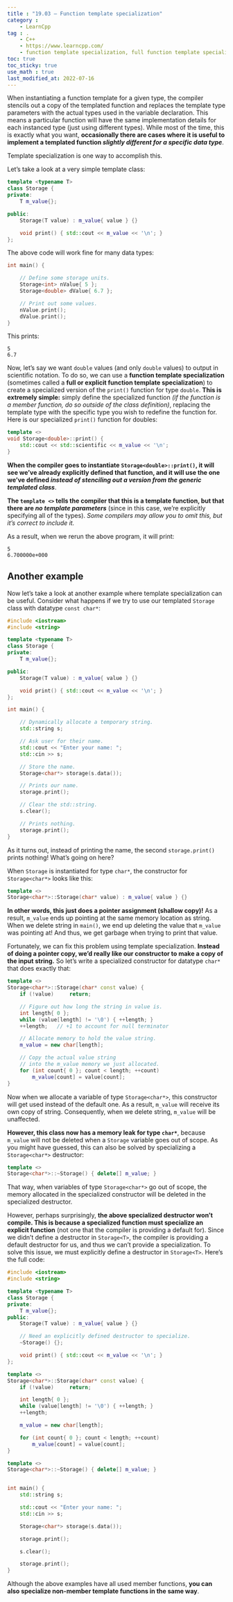 ```yaml
---
title : "19.03 — Function template specialization"
category :
    - LearnCpp
tag : .
    - C++
    - https://www.learncpp.com/
    - function template specialization, full function template specialization, explicit function template specialization
toc: true  
toc_sticky: true 
use_math : true
last_modified_at: 2022-07-16
---
```



When instantiating a function template for a given type, the compiler stencils out a copy of the templated function and replaces the template type parameters with the actual types used in the variable declaration. This means a particular function will have the same implementation details for each instanced type (just using different types). While most of the time, this is exactly what you want, **occasionally there are cases where it is useful to implement a templated function *slightly different for a specific data type***.

Template specialization is one way to accomplish this.

Let’s take a look at a very simple template class:

```c++
template <typename T>
class Storage {
private:
    T m_value{};

public:
    Storage(T value) : m_value{ value } {}

    void print() { std::cout << m_value << '\n'; }
};
```

The above code will work fine for many data types:

```c++
int main() {

    // Define some storage units.
    Storage<int> nValue{ 5 };
    Storage<double> dValue{ 6.7 };

    // Print out some values.
    nValue.print();
    dValue.print();
}
```

This prints:

```
5
6.7
```

Now, let’s say we want `double` values (and only `double` values) to output in scientific notation. To do so, we can use a **function template specialization** (sometimes called a **full or explicit function template specialization**) to create a specialized version of the `print()` function for type `double`. **This is extremely simple:** simply define the specialized function *(if the function is a member function, do so outside of the class definition)*, replacing the template type with the specific type you wish to redefine the function for. Here is our specialized `print()` function for doubles:

```c++
template <>
void Storage<double>::print() {
    std::cout << std::scientific << m_value << '\n';
}
```

**When the compiler goes to instantiate `Storage<double>::print()`, it will see we’ve already explicitly defined that function, and it will use the one we’ve defined *instead of stenciling out a version from the generic templated class***.

**The `template <>` tells the compiler that this is a template function, but that there are *no template parameters*** (since in this case, we’re explicitly specifying all of the types). *Some compilers may allow you to omit this, but it’s correct to include it.*

As a result, when we rerun the above program, it will print:

```
5
6.700000e+000
```


## Another example

Now let’s take a look at another example where template specialization can be useful. Consider what happens if we try to use our templated `Storage` class with datatype `const char*`:

```c++
#include <iostream>
#include <string>

template <typename T>
class Storage {
private:
    T m_value{};

public:
    Storage(T value) : m_value{ value } {}

    void print() { std::cout << m_value << '\n'; }
};

int main() {

    // Dynamically allocate a temporary string.
    std::string s;

    // Ask user for their name.
    std::cout << "Enter your name: ";
    std::cin >> s;

    // Store the name.
    Storage<char*> storage(s.data());

    // Prints our name.
    storage.print();

    // Clear the std::string.
    s.clear();

    // Prints nothing.
    storage.print();
}
```

As it turns out, instead of printing the name, the second `storage.print()` prints nothing! What’s going on here?

When `Storage` is instantiated for type `char*`, the constructor for `Storage<char*>` looks like this:

```c++
template <>
Storage<char*>::Storage(char* value) : m_value{ value } {}
```

**In other words, this just does a pointer assignment (shallow copy)!** As a result, `m_value` ends up pointing at the same memory location as string. When we delete string in `main()`, we end up deleting the value that `m_value` was pointing at! And thus, we get garbage when trying to print that value.

Fortunately, we can fix this problem using template specialization. **Instead of doing a pointer copy, we’d really like our constructor to make a copy of the input string.** So let’s write a specialized constructor for datatype `char*` that does exactly that:

```c++
template <>
Storage<char*>::Storage(char* const value) {
    if (!value)     return;

    // Figure out how long the string in value is.
    int length{ 0 };
    while (value[length] != '\0') { ++length; }
    ++length;   // +1 to account for null terminator

    // Allocate memory to hold the value string.
    m_value = new char[length];

    // Copy the actual value string 
    // into the m_value memory we just allocated.
    for (int count{ 0 }; count < length; ++count)
        m_value[count] = value[count];
}
```

Now when we allocate a variable of type `Storage<char*>`, this constructor will get used instead of the default one. As a result, `m_value` will receive its own copy of string. Consequently, when we delete string, `m_value` will be unaffected.

**However, this class now has a memory leak for type `char*`**, because `m_value` will not be deleted when a `Storage` variable goes out of scope. As you might have guessed, this can also be solved by specializing a `Storage<char*>` destructor:

```c++
template <>
Storage<char*>::~Storage() { delete[] m_value; }
```

That way, when variables of type `Storage<char*>` go out of scope, the memory allocated in the specialized constructor will be deleted in the specialized destructor.

However, perhaps surprisingly, **the above specialized destructor won’t compile. This is because a specialized function must specialize an explicit function** (not one that the compiler is providing a default for). Since we didn’t define a destructor in `Storage<T>`, the compiler is providing a default destructor for us, and thus we can’t provide a specialization. To solve this issue, we must explicitly define a destructor in `Storage<T>`. Here’s the full code:

```c++
#include <iostream>
#include <string>

template <typename T>
class Storage {
private:
    T m_value{};
public:
    Storage(T value) : m_value{ value } {}

    // Need an explicitly defined destructor to specialize.
    ~Storage() {};

    void print() { std::cout << m_value << '\n'; }
};

template <>
Storage<char*>::Storage(char* const value) {
    if (!value)     return;

    int length{ 0 };
    while (value[length] != '\0') { ++length; }
    ++length;

    m_value = new char[length];

    for (int count{ 0 }; count < length; ++count)
        m_value[count] = value[count];
}

template <>
Storage<char*>::~Storage() { delete[] m_value; }


int main() {
    std::string s;

    std::cout << "Enter your name: ";
    std::cin >> s;

    Storage<char*> storage(s.data());

    storage.print();

    s.clear();

    storage.print();
}
```

Although the above examples have all used member functions, **you can also specialize non-member template functions in the same way**.